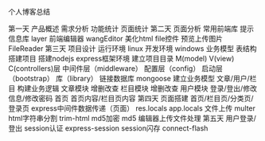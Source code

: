 个人博客总结

第一天
    产品概述
    需求分析
    功能统计
    页面统计
第二天
        页面分析
        常用前端库
                提示信息库 layer
                前端编辑器  wangEditor
        美化html file控件
        预览上传图片 FileReader
第三天
        项目设计
            运行环境 linux
            开发环境 windows
            业务模型
            表结构
        搭建项目
                搭建nodejs express框架环境
                建立项目目录 M(model) V(view) C(controllers)层
                    中间件层（middleware）
                    配置层（config）
                    启动层（bootstrap）
                    库（library）
                链接数据库  mongoose
                建立业务模型
                    文章/用户/栏目
       构建业务逻辑
            文章模块
                    增删改查
            栏目模块
                    增删改查
            用户模块
                    登录/登出/修改信息/修改密码
              首页
                    首页内容/栏目页内容
第四天
        页面搭建
            首页/栏目页/分类页/登录页
                    express中间件数据传递（页面） res.locals app.locals
                    文件上传 multer
                    html字符串分割 trim-html
                    md5加密 md5
                    编辑器上传文件处理
 第五天
        用户登录/登出
            session认证 express-session
            session闪存 connect-flash
   
        
         
         
     
     
     
     
        
            
            

